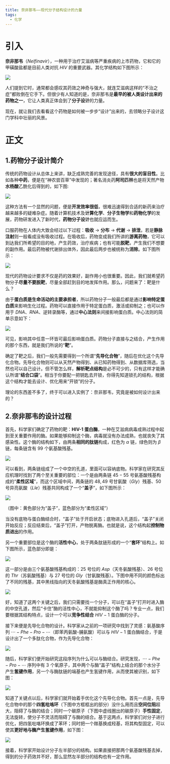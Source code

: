 ```yaml
---
title: 奈非那韦——现代分子结构设计的力量
tags:
  - 化学
---
```

# 引入

**奈非那韦**（$Nelfinavir$），一种用于治疗艾滋病等严重疾病的上市药物，它和它的甲磺酸盐都是目前人类对抗 $HIV$ 的重要武器。其化学结构如下图所示：

![](https://cdn.luogu.com.cn/upload/image_hosting/k4v27j2p.png)

人们提到它时，通常都会感叹其药效之神奇与强大，就连艾滋病这样的“不治之症”都败倒在它手下。但很少有人知道的是，奈非那韦是**最早的被人类设计出来的药物之一**，它让人类真正体会到了**分子设计**的力量。

现在，就让我们去看看这个药物是如何被一步步“设计”出来的，去领略分子设计这门学科中壮丽的风景。

# 正文

## 1.药物分子设计简介

传统的药物设计从总体上来讲，缺乏成熟完善的发现途径，具有**很大的盲目性**。比如各种**中药**，便是在“神农尝百草”中发现的；著名消炎药**阿司匹林**也是将天然产物**水杨酸**乙酰化后得到的，如下图:

![](https://cdn.luogu.com.cn/upload/image_hosting/hucomxir.png)

这种方法有一个显然的问题，便是**开发效率很低**，很难迅速得到合适的新药来治疗越来越多的疑难杂症。随着计算机技术及**计算化学**、**分子生物学**和**药物化学**的发展，药物研发进入了新时代，**药物分子设计**也就应运而生。

口服药物在人体内大致会经过以下过程：**吸收** $\to$ **分布** $\to$ **代谢** $\to$ **排泄**，若是**静脉注射**则一般看成没有吸收过程。在吸收后，药物变成我们所讲的**游离药物**，它可以到达我们所希望的目的地，产生药效，治疗疾病；也有可能**脱靶**，产生我们不想要的副作用。最后药物被代谢排出体外，因此最后两步也被统称为**消除**。如下图所示：

![](https://cdn.luogu.com.cn/upload/image_hosting/hfsr702b.png)

现代的药物设计要求不仅是药的效果好，副作用小也很重要。因此，我们就希望药物分子**尽量不要脱靶**，尽量全部赶到目的地发挥作用。那么，问题来了：靶是什么？

由于**蛋白质是生命活动的主要承担者**，所以药物分子一般最后都是通过**影响特定蛋白质**来影响生化过程。药物可以直接作用于特定蛋白质，激活或抑制之；也可以作用于 $DNA$、$RNA$、逆转录酶等，通过**中心法则**来间接影响蛋白质。中心法则的简单示意如下：

![](https://cdn.luogu.com.cn/upload/image_hosting/tent3tzg.png)

可见，影响其中任意一环皆可最后影响蛋白质。药物分子直接与之结合，产生作用的那个东西，就是我们所说的“**靶**”。

确定了靶之后，我们一般先需要得到一个所谓“**先导化合物**”，随后在优化这个先导化合物。先导化合物则可以从天然产物得到、从已知药物得到、从数据库筛选，当然也可以自己设计。但不管怎么样，**解析靶点结构**是必不可少的，只有这样才能确认所谓“**结合口袋**”。相当于你要配一把钥匙去开锁，你得先知道锁孔的结构，根据这个结构才能去设计、优化用来“开锁”的分子。

理论的东西差不多了，终于可以进入实例了：奈非那韦，究竟是被如何设计出来的？

## 2.奈非那韦的设计过程

首先，科学家们确定了药物的靶：**HIV-1 蛋白酶**，一种在艾滋病病毒成熟过程中起到至关重要作用的酶。如果能够抑制这个酶，病毒就没有办法成熟，也就丧失了其感染性。这个酶的结构如下，由两条**相同的肽链**构成，红色为 $\alpha$ 链，绿色则为 $\beta$ 链，每条链含有 $99$ 个氨基酸残基。

![](https://cdn.luogu.com.cn/upload/image_hosting/xwy5y5v5.png)

可以看到，两条链组成了一个中空的孔道，里面可以容纳底物。科学家在研究其反应机理时找到了两个至关重要的部位：一个是由两条链 $45-55$ 号氨基酸残基构成的“**柔性区域**”，而这个区域中间，两条链的 $48,49$ 号甘氨酸（$Gly$）残基、$50$ 号异亮氨酸（$Lle$）残基共同构成了一个“**盖子**”，如下图所示：

![](https://cdn.luogu.com.cn/upload/image_hosting/tpde2k89.png)

（图中：黄色部分为“盖子”，蓝色部分为“柔性区域”）

当没有底物与蛋白酶结合时，“盖子”处于开启状态；底物进入孔道后，“盖子”关闭开始反应；反应结束后，“盖子”打开，产物脱离酶。也就是说，这个结构起**控制物质进出**的作用。

另一个重要部位是这个酶的**活性中心**，处于两条肽链形成的一个“**套环**”结构上。如下图所示，蓝色部分即是：

![](https://cdn.luogu.com.cn/upload/image_hosting/tvyeg0z8.png)

这一部分是由三个氨基酸残基构成的：$25$ 号位的 $Asp$（天冬氨酸残基）、$26$ 号位的 $Thr$（苏氨酸残基）与 $27$ 号位的 $Gly$（甘氨酸残基）。下图中用不同的颜色标出了不同的残基，其中黑线指向的天冬氨酸残基是酶真正作用的核心。

![](https://cdn.luogu.com.cn/upload/image_hosting/x9t5dfu9.png)

好，知道了这两个关键之后，我们只需要找一个分子，可以在“盖子”打开时进入酶的中空孔道，然后“卡住”酶的活性中心，不就能抑制这个酶了吗？专业一点，我们要根据其结构特点，设计一个可以**竞争性结合** $HIV-1$ 蛋白酶的分子。

接下来便是先导化合物的设计。科学家从之前的一项研究中找到了灵感：氨基酸序列 $\cdots-Phe-Pro-\cdots$（即苯丙氨酸-脯氨酸）可以与 $HIV-1$ 蛋白酶结合，于是设计出了一个多肽化合物，作为先导化合物：

![](https://cdn.luogu.com.cn/upload/image_hosting/mqykgied.png)

随后，科学家们便开始研究这段序列为什么可以与酶结合。研究发现，$\cdots-Phe-Pro-\cdots$ 序列中有 $3$ 个氧原子，其中两个与酶“盖子”结构上结合的那个水分子产生**氢键作用**，另一个与酶肽链的端基也产生氢键作用，从而使其被识别，如下图：

![](https://cdn.luogu.com.cn/upload/image_hosting/7eh2br3m.png)

知道了关键点以后，科学家们就开始着手优化这个先导化合物。首先一点是，先导化合物中的那个**四氢吡咯环**（下图中方框框出的部分）没什么用而且**空间位阻**超大，阻碍了与酶的结合；同时一个碳原子（下图中虚线圈出的碳原子）**手性固定**，无法旋转，使分子不灵活而阻碍了与酶的结合。基于这两点，科学家们对分子进行优化，把四氢吡咯环换成了苯环；同时把一个羰基换成羟基，将其构型固定，可以使其**更好地与酶产生氢键作用**，如下图：

![](https://cdn.luogu.com.cn/upload/image_hosting/3fdduc47.png)

接着，科学家开始设计分子左半部分的结构。如果直接把那两个氨基酸残基去掉，得到的分子药效并不好，那么显然左半部分的结构也有一定作用。